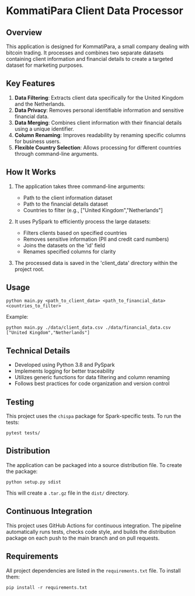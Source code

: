 # KommatiPara Client Data Processor

## Overview

This application is designed for KommatiPara, a small company dealing with bitcoin trading. It processes and combines two separate datasets containing client information and financial details to create a targeted dataset for marketing purposes.

## Key Features

1. **Data Filtering**: Extracts client data specifically for the United Kingdom and the Netherlands.
2. **Data Privacy**: Removes personal identifiable information and sensitive financial data.
3. **Data Merging**: Combines client information with their financial details using a unique identifier.
4. **Column Renaming**: Improves readability by renaming specific columns for business users.
5. **Flexible Country Selection**: Allows processing for different countries through command-line arguments.

## How It Works

1. The application takes three command-line arguments:
   - Path to the client information dataset
   - Path to the financial details dataset
   - Countries to filter (e.g., ["United Kingdom","Netherlands"]

2. It uses PySpark to efficiently process the large datasets:
   - Filters clients based on specified countries
   - Removes sensitive information (PII and credit card numbers)
   - Joins the datasets on the 'id' field
   - Renames specified columns for clarity

3. The processed data is saved in the 'client_data' directory within the project root.

## Usage

```
python main.py <path_to_client_data> <path_to_financial_data> <countries_to_filter>
```

Example:
```
python main.py ./data/client_data.csv ./data/financial_data.csv ["United Kingdom","Netherlands"]
```

## Technical Details

- Developed using Python 3.8 and PySpark
- Implements logging for better traceability
- Utilizes generic functions for data filtering and column renaming
- Follows best practices for code organization and version control

## Testing

This project uses the `chispa` package for Spark-specific tests. To run the tests:

```
pytest tests/
```

## Distribution

The application can be packaged into a source distribution file. To create the package:

```
python setup.py sdist
```

This will create a `.tar.gz` file in the `dist/` directory.

## Continuous Integration

This project uses GitHub Actions for continuous integration. The pipeline automatically runs tests, checks code style, and builds the distribution package on each push to the main branch and on pull requests.

## Requirements

All project dependencies are listed in the `requirements.txt` file. To install them:

```
pip install -r requirements.txt
```
